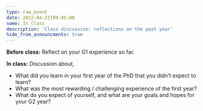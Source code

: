 ```yaml
---
type: raw_event
date: 2022-04-21T09:45:00
name: In Class
description: 'Class discussion: reflections on the past year'
hide_from_announcments: true
---
```


**Before class:** Reflect on your G1 experience so far. 

**In class:** Discussion about,
* What did you learn in your first year of the PhD that you didn’t expect to learn?
* What was the most rewarding / challenging experience of the first year?
* What do you expect of yourself, and what are your goals and hopes for your G2 year?
